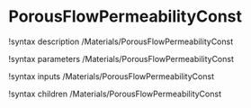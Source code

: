 # PorousFlowPermeabilityConst
!syntax description /Materials/PorousFlowPermeabilityConst

!syntax parameters /Materials/PorousFlowPermeabilityConst

!syntax inputs /Materials/PorousFlowPermeabilityConst

!syntax children /Materials/PorousFlowPermeabilityConst
